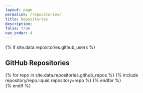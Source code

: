 ```yaml
---
layout: page
permalink: /repositories/
title: Repositories
description:
false: true
nav_order: 4
---
```


{% if site.data.repositories.github_users %}

## GitHub Repositories

<div class="repositories d-flex flex-wrap flex-md-row flex-column justify-content-between align-items-center">
  {% for repo in site.data.repositories.github_repos %}
    {% include repository/repo.liquid repository=repo %}
  {% endfor %}
</div>
{% endif %}
